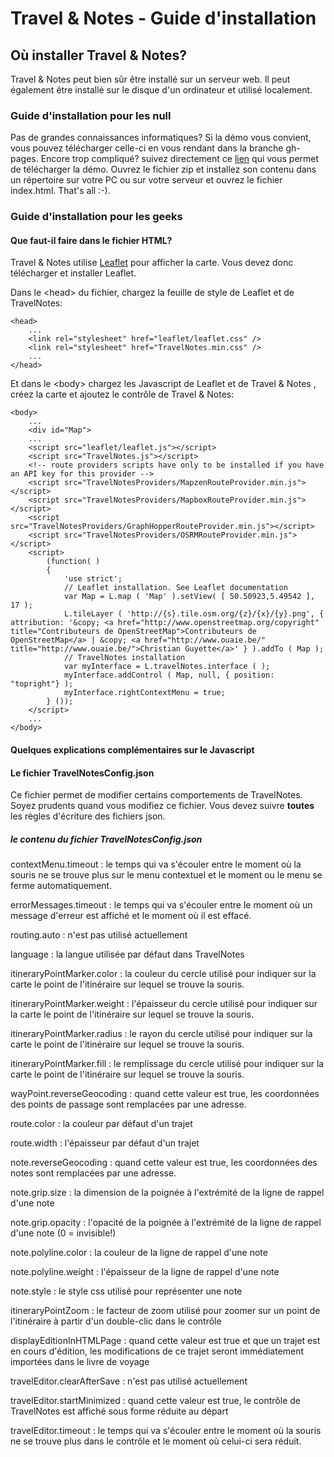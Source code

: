 # Travel & Notes - Guide d'installation

## Où installer Travel & Notes?

Travel & Notes peut bien sûr être installé sur un serveur web. Il peut également être installé sur le disque d'un ordinateur et utilisé localement.

### Guide d'installation pour les null

Pas de grandes connaissances informatiques? Si la démo vous convient, vous pouvez télécharger celle-ci en vous rendant dans la branche gh-pages.
Encore trop compliqué? suivez directement ce [lien](https://github.com/wwwouaiebe/leaflet.TravelNotes/archive/gh-pages.zip) qui vous permet de télécharger la démo. 
Ouvrez le fichier zip et installez son contenu dans un répertoire sur votre PC ou sur votre serveur et ouvrez le fichier index.html. That's all :-).

### Guide d'installation pour les geeks

#### Que faut-il faire dans le fichier HTML?

Travel & Notes utilise [Leaflet](http://leafletjs.com/) pour afficher la carte. Vous devez donc télécharger et installer Leaflet.

Dans le &lt;head&gt; du fichier, chargez la feuille de style de Leaflet et de TravelNotes:

```
<head>
	...
	<link rel="stylesheet" href="leaflet/leaflet.css" />
	<link rel="stylesheet" href="TravelNotes.min.css" />
	...
</head>
```

Et dans le &lt;body&gt; chargez les Javascript de Leaflet et de Travel & Notes , créez la carte et ajoutez le contrôle de Travel & Notes:

```
<body>
	...
	<div id="Map">
	...
	<script src="leaflet/leaflet.js"></script>
	<script src="TravelNotes.js"></script>
	<!-- route providers scripts have only to be installed if you have an API key for this provider -->
	<script src="TravelNotesProviders/MapzenRouteProvider.min.js"></script>
	<script src="TravelNotesProviders/MapboxRouteProvider.min.js"></script>
	<script src="TravelNotesProviders/GraphHopperRouteProvider.min.js"></script>
	<script src="TravelNotesProviders/OSRMRouteProvider.min.js"></script>
	<script>
		(function( ) 
		{
			'use strict';
			// Leaflet installation. See Leaflet documentation
			var Map = L.map ( 'Map' ).setView( [ 50.50923,5.49542 ], 17 );
			L.tileLayer ( 'http://{s}.tile.osm.org/{z}/{x}/{y}.png', { attribution: '&copy; <a href="http://www.openstreetmap.org/copyright" title="Contributeurs de OpenStreetMap">Contributeurs de OpenStreetMap</a> | &copy; <a href="http://www.ouaie.be/" title="http://www.ouaie.be/">Christian Guyette</a>' } ).addTo ( Map );
			// TravelNotes installation
			var myInterface = L.travelNotes.interface ( );
			myInterface.addControl ( Map, null, { position: "topright"} );
			myInterface.rightContextMenu = true;
		} ());		
	</script>
	...
</body>
```

#### Quelques explications complémentaires sur le Javascript




#### Le fichier TravelNotesConfig.json

Ce fichier permet de modifier certains comportements de TravelNotes. Soyez prudents quand vous modifiez ce fichier. Vous devez suivre __toutes__ les règles d'écriture des fichiers json.

##### le contenu du fichier TravelNotesConfig.json

contextMenu.timeout : le temps qui va s'écouler entre le moment où la souris ne se trouve plus sur le menu contextuel et le moment ou le menu se ferme automatiquement. 

errorMessages.timeout : le temps qui va s'écouler entre le moment où un message d'erreur est affiché et le moment où il est effacé.

routing.auto : n'est pas utilisé actuellement

language : la langue utilisée par défaut dans TravelNotes

itineraryPointMarker.color : la couleur du cercle utilisé pour indiquer sur la carte le point de l'itinéraire sur lequel se trouve la souris.

itineraryPointMarker.weight : l'épaisseur du cercle utilisé pour indiquer sur la carte le point de l'itinéraire sur lequel se trouve la souris.

itineraryPointMarker.radius : le rayon du cercle utilisé pour indiquer sur la carte le point de l'itinéraire sur lequel se trouve la souris.

itineraryPointMarker.fill : le remplissage du cercle utilisé pour indiquer sur la carte le point de l'itinéraire sur lequel se trouve la souris.

wayPoint.reverseGeocoding : quand cette valeur est true, les coordonnées des points de passage sont remplacées par une adresse.

route.color : la couleur par défaut d'un trajet

route.width : l'épaisseur par défaut d'un trajet

note.reverseGeocoding : quand cette valeur est true, les coordonnées des notes sont remplacées par une adresse.

note.grip.size : la dimension de la poignée à l'extrémité de la ligne de rappel d'une note

note.grip.opacity : l'opacité de la poignée à l'extrémité de la ligne de rappel d'une note (0 = invisible!)

note.polyline.color : la couleur de la ligne de rappel d'une note

note.polyline.weight : l'épaisseur de la ligne de rappel d'une note

note.style : le style css utilisé pour représenter une note

itineraryPointZoom : le facteur de zoom utilisé pour zoomer sur un point de l'itinéraire à partir d'un double-clic dans le contrôle

displayEditionInHTMLPage : quand cette valeur est true et que un trajet est en cours d'édition, les modifications de ce trajet seront immédiatement importées dans le livre de voyage

travelEditor.clearAfterSave : n'est pas utilisé actuellement

travelEditor.startMinimized : quand cette valeur est true, le contrôle de TravelNotes est affiché sous forme réduite au départ

travelEditor.timeout : le temps qui va s'écouler entre le moment où la souris ne se trouve plus dans le contrôle et le moment où celui-ci sera réduit.
